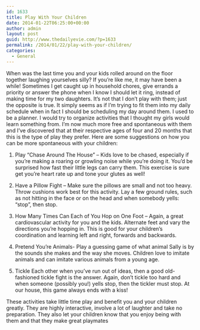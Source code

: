 ```yaml
---
id: 1633
title: Play With Your Children
date: 2014-01-22T06:25:00+00:00
author: admin
layout: post
guid: http://www.thedailyevie.com/?p=1633
permalink: /2014/01/22/play-with-your-children/
categories:
  - General
---
```

When was the last time you and your kids rolled around on the floor together laughing yourselves silly? If you&#8217;re like me, it may have been a while! Sometimes I get caught up in household chores, give errands a priority or answer the phone when I know I should let it ring, instead of making time for my two daughters. It&#8217;s not that I don&#8217;t play with them; just the opposite is true. It simply seems as if I&#8217;m trying to fit them into my daily schedule when in fact I should be scheduling my day around them. I used to be a planner. I would try to organize activities that I thought my girls would learn something from. I&#8217;m now much more free and spontaneous with them and I&#8217;ve discovered that at their respective ages of four and 20 months that this is the type of play they prefer. Here are some suggestions on how you can be more spontaneous with your children:

1. Play &#8220;Chase Around The House&#8221; &#8211; Kids love to be chased, especially if you&#8217;re making a roaring or growling noise while you&#8217;re doing it. You&#8217;d be surprised how fast their little legs can carry them. This exercise is sure get you&#8217;re heart rate up and tone your glutes as well!

2. Have a Pillow Fight &#8211; Make sure the pillows are small and not too heavy. Throw cushions work best for this activity. Lay a few ground rules, such as not hitting in the face or on the head and when somebody yells: &#8220;stop&#8221;, then stop.

3. How Many Times Can Each of You Hop on One Foot &#8211; Again, a great cardiovascular activity for you and the kids. Alternate feet and vary the directions you&#8217;re hopping in. This is good for your children&#8217;s coordination and learning left and right, forwards and backwards.

4. Pretend You&#8217;re Animals- Play a guessing game of what animal Sally is by the sounds she makes and the way she moves. Children love to imitate animals and can imitate various animals from a young age.

5. Tickle Each other when you&#8217;ve run out of ideas, then a good old-fashioned tickle fight is the answer. Again, don&#8217;t tickle too hard and when someone (possibly you!) yells stop, then the tickler must stop. At our house, this game always ends with a kiss!

These activities take little time play and benefit you and your children greatly. They are highly interactive, involve a lot of laughter and take no preparation. They also let your children know that you enjoy being with them and that they make great playmates